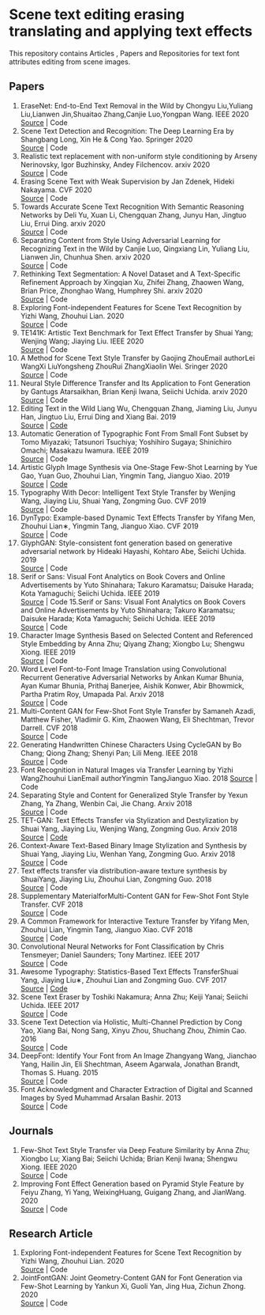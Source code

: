 # Scene text editing erasing translating and applying text effects
This repository contains  Articles , Papers and Repositories for text font attributes editing from scene images.
## Papers

1. EraseNet: End-to-End Text Removal in the Wild by Chongyu Liu,Yuliang Liu,Lianwen Jin,Shuaitao Zhang,Canjie Luo,Yongpan Wang. IEEE 2020 <br>
[Source](https://ieeexplore.ieee.org/abstract/document/9180003) | Code
2. Scene Text Detection and Recognition: The Deep Learning Era by Shangbang Long, Xin He & Cong Yao. Springer 2020 <br>
[Source](https://link.springer.com/article/10.1007/s11263-020-01369-0) | Code
3. Realistic text replacement with non-uniform style conditioning by Arseny Nerinovsky, Igor Buzhinsky, Andey Filchencov. arxiv 2020 <br>
[Source](https://arxiv.org/abs/2006.04170) | Code
4. Erasing Scene Text with Weak Supervision by Jan Zdenek, Hideki Nakayama. CVF 2020 <br>
[Source](https://openaccess.thecvf.com/content_WACV_2020/html/Zdenek_Erasing_Scene_Text_with_Weak_Supervision_WACV_2020_paper.html) | Code
5. Towards Accurate Scene Text Recognition With Semantic Reasoning Networks by Deli Yu, Xuan Li, Chengquan Zhang, Junyu Han, Jingtuo Liu, Errui Ding. arxiv 2020 <br>
[Source](https://arxiv.org/abs/2003.12294) | Code
6. Separating Content from Style Using Adversarial Learning for Recognizing Text in the Wild by Canjie Luo, Qingxiang Lin, Yuliang Liu, Lianwen Jin, Chunhua Shen. arxiv 2020 <br>
[Source](https://arxiv.org/abs/2001.04189) | Code
7. Rethinking Text Segmentation: A Novel Dataset and A Text-Specific Refinement Approach by Xingqian Xu, Zhifei Zhang, Zhaowen Wang, Brian Price, Zhonghao Wang, Humphrey Shi. arxiv 2020 <br>
[Source](https://arxiv.org/abs/2011.14021) | Code
9. Exploring Font-independent Features for Scene Text Recognition by Yizhi  Wang, Zhouhui  Lian. 2020 <br>
[Source](https://dl.acm.org/doi/abs/10.1145/3394171.3413592) | Code
9. TE141K: Artistic Text Benchmark for Text Effect Transfer by Shuai Yang; Wenjing Wang; Jiaying Liu. IEEE 2020 <br>
[Source](https://ieeexplore.ieee.org/abstract/document/9052477) | Code
7. A Method for Scene Text Style Transfer by Gaojing ZhouEmail authorLei WangXi LiuYongsheng ZhouRui ZhangXiaolin Wei. Sringer 2020 <br>
[Source](https://link.springer.com/chapter/10.1007/978-3-030-57058-3_39) | Code 
7. Neural Style Difference Transfer and Its Application to Font Generation by Gantugs Atarsaikhan, Brian Kenji Iwana, Seiichi Uchida. arxiv 2020 <br>
[Source](https://arxiv.org/abs/2001.07321) | Code
8. Editing Text in the Wild Liang Wu, Chengquan Zhang, Jiaming Liu, Junyu Han, Jingtuo Liu, Errui Ding and Xiang Bai. 2019 <br>
[Source](https://arxiv.org/abs/1908.03047) | [Code](https://github.com/youdao-ai/SRNet)
9. Automatic Generation of Typographic Font From Small Font Subset by Tomo Miyazaki; Tatsunori Tsuchiya; Yoshihiro Sugaya; Shinichiro Omachi; Masakazu Iwamura. IEEE 2019 <br>
[Source](https://ieeexplore.ieee.org/abstract/document/8782647) | Code
10. Artistic Glyph Image Synthesis via One-Stage Few-Shot Learning by Yue Gao, Yuan Guo, Zhouhui Lian, Yingmin Tang, Jianguo Xiao. 2019 <br>
[Source](https://arxiv.org/abs/1910.04987) | [Code](https://github.com/hologerry/AGIS-Net)
11. Typography With Decor: Intelligent Text Style Transfer by Wenjing Wang, Jiaying Liu, Shuai Yang, Zongming Guo. CVF 2019 <br>
[Source](https://openaccess.thecvf.com/content_CVPR_2019/html/Wang_Typography_With_Decor_Intelligent_Text_Style_Transfer_CVPR_2019_paper.html) | Code
12. DynTypo: Example-based Dynamic Text Effects Transfer by Yifang Men, Zhouhui Lian∗, Yingmin Tang, Jianguo Xiao. CVF 2019 <br>
[Source](https://openaccess.thecvf.com/content_CVPR_2019/papers/Men_DynTypo_Example-Based_Dynamic_Text_Effects_Transfer_CVPR_2019_paper.pdf) | Code
13. GlyphGAN: Style-consistent font generation based on generative adversarial network by Hideaki Hayashi, Kohtaro Abe, Seiichi Uchida. 2019<br>
[Source](https://www.sciencedirect.com/science/article/abs/pii/S0950705119303740) | Code
14. Serif or Sans: Visual Font Analytics on Book Covers and Online Advertisements by Yuto Shinahara; Takuro Karamatsu; Daisuke Harada; Kota Yamaguchi; Seiichi Uchida. IEEE 2019<br>
[Source](https://ieeexplore.ieee.org/abstract/document/8978038) | Code
15.Serif or Sans: Visual Font Analytics on Book Covers and Online Advertisements by Yuto Shinahara; Takuro Karamatsu; Daisuke Harada; Kota Yamaguchi; Seiichi Uchida. IEEE 2019 <br>
[Source](https://ieeexplore.ieee.org/abstract/document/8978038) | Code
16. Character Image Synthesis Based on Selected Content and Referenced Style Embedding by Anna Zhu; Qiyang Zhang; Xiongbo Lu; Shengwu Xiong. IEEE 2019 <br>
[Source](https://ieeexplore.ieee.org/abstract/document/8784736) | Code
17. Word Level Font-to-Font Image Translation using Convolutional Recurrent Generative Adversarial Networks by Ankan Kumar Bhunia, Ayan Kumar Bhunia, Prithaj Banerjee, Aishik Konwer, Abir Bhowmick, Partha Pratim Roy, Umapada Pal. Arxiv 2018 <br>
[Source](https://arxiv.org/abs/1801.07156) | Code
18. Multi-Content GAN for Few-Shot Font Style Transfer by Samaneh Azadi, Matthew Fisher, Vladimir G. Kim, Zhaowen Wang, Eli Shechtman, Trevor Darrell. CVF 2018<br>
[Source](https://openaccess.thecvf.com/content_cvpr_2018/html/Azadi_Multi-Content_GAN_for_CVPR_2018_paper.html) | Code
19. Generating Handwritten Chinese Characters Using CycleGAN by Bo Chang; Qiong Zhang; Shenyi Pan; Lili Meng. IEEE 2018<br>
[Source](https://ieeexplore.ieee.org/abstract/document/8354132) | Code
31. Font Recognition in Natural Images via Transfer Learning by Yizhi WangZhouhui LianEmail authorYingmin TangJianguo Xiao. 2018
[Source](https://link.springer.com/chapter/10.1007/978-3-319-73603-7_19) | Code
20. Separating Style and Content for Generalized Style Transfer by Yexun Zhang, Ya Zhang, Wenbin Cai, Jie Chang. Arxiv 2018<br>
[Source](https://arxiv.org/abs/1711.06454) | Code
21. TET-GAN: Text Effects Transfer via Stylization and Destylization by Shuai Yang, Jiaying Liu, Wenjing Wang, Zongming Guo. Arxiv 2018<br>
[Source](https://arxiv.org/abs/1812.06384) | [Code](https://github.com/williamyang1991/TET-GAN)
22. Context-Aware Text-Based Binary Image Stylization and Synthesis by Shuai Yang, Jiaying Liu, Wenhan Yang, Zongming Guo. Arxiv 2018<br>
[Source](https://arxiv.org/abs/1810.03767) | Code
23. Text effects transfer via distribution-aware texture synthesis by ShuaiYang, Jiaying Liu, Zhouhui Lian, Zongming Guo. 2018 <br>
[Source](https://www.sciencedirect.com/science/article/abs/pii/S1077314218301139) | Code
24. Supplementary MaterialforMulti-Content GAN for Few-Shot Font Style Transfer. CVF 2018<br>
[Source](https://openaccess.thecvf.com/content_cvpr_2018/Supplemental/2342-supp.pdf) | Code
25.  A Common Framework for Interactive Texture Transfer by Yifang Men, Zhouhui Lian, Yingmin Tang, Jianguo Xiao. CVF 2018<br>
[Source](https://openaccess.thecvf.com/content_cvpr_2018/html/Men_A_Common_Framework_CVPR_2018_paper.html) | Code
26. Convolutional Neural Networks for Font Classification by Chris Tensmeyer; Daniel Saunders; Tony Martinez. IEEE 2017<br>
[Source](https://ieeexplore.ieee.org/document/8270095) | Code
26. Awesome Typography: Statistics-Based Text Effects TransferShuai Yang, Jiaying Liu∗, Zhouhui Lian and Zongming Guo. CVF 2017<br>
[Source](https://openaccess.thecvf.com/content_cvpr_2017/papers/Yang_Awesome_Typography_Statistics-Based_CVPR_2017_paper.pdf) | [Code](https://github.com/williamyang1991/Text-Effects-Transfer)
27. Scene Text Eraser by Toshiki Nakamura; Anna Zhu; Keiji Yanai; Seiichi Uchida. IEEE 2017<br>
[Source](https://ieeexplore.ieee.org/abstract/document/8270072) | Code
28. Scene Text Detection via Holistic, Multi-Channel Prediction by Cong Yao, Xiang Bai, Nong Sang, Xinyu Zhou, Shuchang Zhou, Zhimin Cao. 2016<br>
[Source](https://arxiv.org/abs/1606.09002) | Code
29. DeepFont: Identify Your Font from An Image Zhangyang Wang, Jianchao Yang, Hailin Jin, Eli Shechtman, Aseem Agarwala, Jonathan Brandt, Thomas S. Huang. 2015<br>
[Source](https://arxiv.org/abs/1507.03196) | Code
30. Font Acknowledgment and Character Extraction of Digital and Scanned Images by Syed Muhammad Arsalan Bashir. 2013<br>
[Source](https://arxiv.org/abs/1305.4064) | Code

  


## Journals 
1. Few-Shot Text Style Transfer via Deep Feature Similarity by Anna Zhu; Xiongbo Lu; Xiang Bai; Seiichi Uchida; Brian Kenji Iwana; Shengwu Xiong. IEEE 2020 <br>
[Source](https://ieeexplore.ieee.org/document/9098082) | Code
2. Improving Font Effect Generation based on Pyramid Style Feature by Feiyu Zhang, Yi Yang, WeixingHuang, Guigang Zhang, and JianWang. 2020 <br>
[Source](https://qrs20.techconf.org/download/QRS-IJPE/18_Improving%20Font%20Effect%20Generation%20based%20on%20Pyramid%20Style%20Feature.pdf) | Code
## Research Article
1. Exploring Font-independent Features for Scene Text Recognition by Yizhi Wang, Zhouhui  Lian. 2020 <br>
[Source](https://dl.acm.org/doi/abs/10.1145/3394171.3413592) | Code
2. JointFontGAN: Joint Geometry-Content GAN for Font Generation via Few-Shot Learning by Yankun Xi, Guoli  Yan, Jing  Hua, Zichun  Zhong. 2020 <br>
[Source](https://dl.acm.org/doi/abs/10.1145/3394171.3413705) | Code
